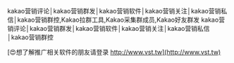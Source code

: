 kakao营销评论│kakao营销群发│kakao营销软件│kakao营销关注│kakao营销私信│kakao营销群控,Kakao拉群工具,Kakao采集群成员,Kakao好友群发
kakao营销评论│kakao营销群发│kakao营销软件│kakao营销关注│kakao营销私信│kakao营销群控

[😍想了解推广相关软件的朋友请登录 http://www.vst.tw](http://www.vst.tw)



